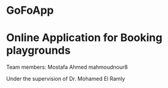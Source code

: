 # GoFoApp
# Online Application for Booking playgrounds

Team members:
Mostafa Ahmed
mahmoudnour8

Under the supervision of Dr. Mohamed El Ramly

